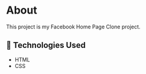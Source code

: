 <h1>About</h1>

<p>This project is my Facebook Home Page Clone project.</p>

## 🧰 Technologies Used

- HTML
- CSS
